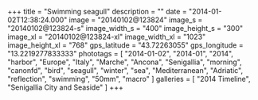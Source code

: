 +++
title = "Swimming seagull"
description = ""
date = "2014-01-02T12:38:24.000"
image = "20140102@123824"
image_s = "20140102@123824-s"
image_width_s = "400"
image_height_s = "300"
image_xl = "20140102@123824-xl"
image_width_xl = "1023"
image_height_xl = "768"
gps_latitude = "43.72263055"
gps_longitude = "13.2219277833333"
phototags = [ "2014-01-02", "2014-01", "2014", "harbor", "Europe", "Italy", "Marche", "Ancona", "Senigallia", "morning", "canonfd", "bird", "seagull", "winter", "sea", "Mediterranean", "Adriatic", "reflection", "swimming", "50mm", "macro" ]
galleries = [ "2014 Timeline", "Senigallia City and Seaside" ]
+++
